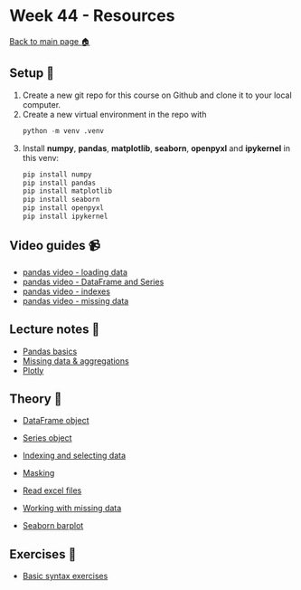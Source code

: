 # Week 44 - Resources

[Back to main page :house:](https://github.com/pr0fez/AI25-Databehandling)

## Setup :wrench:

1. Create a new git repo for this course on Github and clone it to your local computer.  
2. Create a new virtual environment in the repo with 
   ```python 
   python -m venv .venv
   ```  
3. Install **numpy**, **pandas**, **matplotlib**, **seaborn**, **openpyxl** and **ipykernel** in this venv: 
   ```python 
   pip install numpy 
   pip install pandas
   pip install matplotlib
   pip install seaborn
   pip install openpyxl 
   pip install ipykernel
   ``` 

## Video guides :video_camera:

- [pandas video - loading data][pandas_vid_load_data]
- [pandas video - DataFrame and Series][pandas_vid_df]
- [pandas video - indexes][pandas_vid_index]
- [pandas video - missing data][pandas_vid_nan]



[pandas_vid_load_data]: https://www.youtube.com/watch?v=ZyhVh-qRZPA&t=450s
[pandas_vid_df]: https://www.youtube.com/watch?v=zmdjNSmRXF4
[pandas_vid_index]: https://www.youtube.com/watch?v=W9XjRYFkkyw&list=RDCMUCCezIgC97PvUuR4_gbFUs5g&index=3
[pandas_vid_nan]: https://www.youtube.com/watch?v=KdmPHEnPJPs&list=RDCMUCCezIgC97PvUuR4_gbFUs5g&index=9

## Lecture notes :book:

- [Pandas basics](https://github.com/pr0fez/AI25-Databehandling/blob/main/Lectures/L0-pandas-basics.ipynb)
- [Missing data & aggregations](https://github.com/pr0fez/AI25-Databehandling/blob/main/Lectures/L1-missing-aggregation.ipynb)
- [Plotly](https://github.com/pr0fez/AI25-Databehandling/blob/main/Lectures/L2-plotly-express.ipynb)

## Theory :book:

- [DataFrame object](https://pandas.pydata.org/pandas-docs/stable/reference/api/pandas.DataFrame.html?highlight=dataframe#pandas.DataFrame)

- [Series object](https://pandas.pydata.org/pandas-docs/stable/reference/api/pandas.Series.html?highlight=series#pandas.Series)

- [Indexing and selecting data](https://pandas.pydata.org/pandas-docs/stable/user_guide/indexing.html)

- [Masking](https://pandas.pydata.org/docs/reference/api/pandas.DataFrame.mask.html)

- [Read excel files](https://pandas.pydata.org/docs/reference/api/pandas.read_excel.html)

- [Working with missing data](https://pandas.pydata.org/pandas-docs/stable/user_guide/missing_data.html)

- [Seaborn barplot](https://seaborn.pydata.org/generated/seaborn.barplot.html)



## Exercises :running:

- [Basic syntax exercises](https://github.com/pr0fez/AI25-Databehandling/blob/main/Exercises/00_pandas_basic_syntax.ipynb)